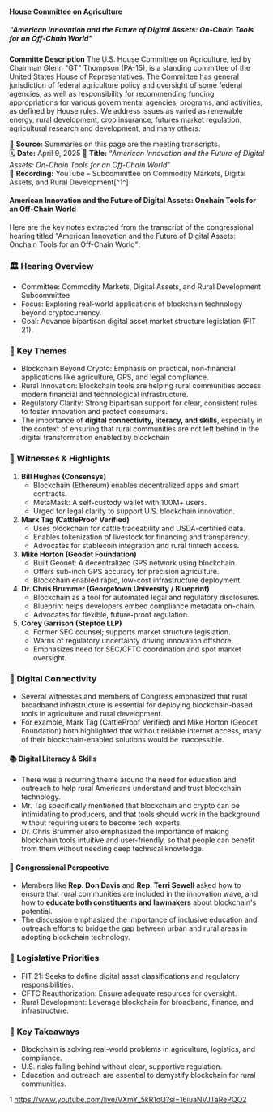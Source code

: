 #### House Committee on Agriculture
##### "_American Innovation and the Future of Digital Assets: On-Chain Tools for an Off-Chain World_"

**Committe Description**
The U.S. House Committee on Agriculture, led by Chairman Glenn "GT" Thompson (PA-15), is a standing committee of the United States House of Representatives. The Committee has general jurisdiction of federal agriculture policy and oversight of some federal agencies, as well as responsibility for recommending funding appropriations for various governmental agencies, programs, and activities, as defined by House rules. We address issues as varied as renewable energy, rural development, crop insurance, futures market regulation, agricultural research and development, and many others.

📄 **Source:** Summaries on this page are the meeting transcripts.  
🗓️ **Date:** April 9, 2025
📌 **Title:** “_American Innovation and the Future of Digital Assets: On-Chain Tools for an Off-Chain World_”  
🎥 **Recording:** YouTube – Subcommittee on Commodity Markets, Digital Assets, and Rural Development[^1^]
    
#### American Innovation and the Future of Digital Assets: Onchain Tools for an Off-Chain World
Here are the key notes extracted from the transcript of the congressional hearing titled "American Innovation and the Future of Digital Assets: Onchain Tools for an Off-Chain World":

### 🏛️ Hearing Overview
- Committee: Commodity Markets, Digital Assets, and Rural Development Subcommittee
- Focus: Exploring real-world applications of blockchain technology beyond cryptocurrency.
- Goal: Advance bipartisan digital asset market structure legislation (FIT 21).

### 🎯 Key Themes
- Blockchain Beyond Crypto: Emphasis on practical, non-financial applications like agriculture, GPS, and legal compliance.
- Rural Innovation: Blockchain tools are helping rural communities access modern financial and technological infrastructure.
- Regulatory Clarity: Strong bipartisan support for clear, consistent rules to foster innovation and protect consumers.
- The importance of **digital connectivity, literacy, and skills**, especially in the context of ensuring that rural communities are not left behind in the digital transformation enabled by blockchain

### 👥 Witnesses & Highlights
1. **Bill Hughes (Consensys)**
    - Blockchain (Ethereum) enables decentralized apps and smart contracts.
    - MetaMask: A self-custody wallet with 100M+ users.
    - Urged for legal clarity to support U.S. blockchain innovation.
2. **Mark Tag (CattleProof Verified)**
    - Uses blockchain for cattle traceability and USDA-certified data.
    - Enables tokenization of livestock for financing and transparency.
    - Advocates for stablecoin integration and rural fintech access.
3. **Mike Horton (Geodet Foundation)**
    - Built Geonet: A decentralized GPS network using blockchain.
    - Offers sub-inch GPS accuracy for precision agriculture.
    - Blockchain enabled rapid, low-cost infrastructure deployment.
4. **Dr. Chris Brummer (Georgetown University / Blueprint)**
    - Blockchain as a tool for automated legal and regulatory disclosures.
    - Blueprint helps developers embed compliance metadata on-chain.
    - Advocates for flexible, future-proof regulation.
5. **Corey Garrison (Steptoe LLP)**
    - Former SEC counsel; supports market structure legislation.
    - Warns of regulatory uncertainty driving innovation offshore.
    - Emphasizes need for SEC/CFTC coordination and spot market oversight.

### 🔌 Digital Connectivity
- Several witnesses and members of Congress emphasized that rural broadband infrastructure is essential for deploying blockchain-based tools in agriculture and rural development.
- For example, Mark Tag (CattleProof Verified) and Mike Horton (Geodet Foundation) both highlighted that without reliable internet access, many of their blockchain-enabled solutions would be inaccessible.

#### 📚 Digital Literacy & Skills
- There was a recurring theme around the need for education and outreach to help rural Americans understand and trust blockchain technology.
- Mr. Tag specifically mentioned that blockchain and crypto can be intimidating to producers, and that tools should work in the background without requiring users to become tech experts.
- Dr. Chris Brummer also emphasized the importance of making blockchain tools intuitive and user-friendly, so that people can benefit from them without needing deep technical knowledge.

#### 🧠 Congressional Perspective
- Members like **Rep. Don Davis** and **Rep. Terri Sewell** asked how to ensure that rural communities are included in the innovation wave, and how to **educate both constituents and lawmakers** about blockchain's potential.
- The discussion emphasized the importance of inclusive education and outreach efforts to bridge the gap between urban and rural areas in adopting blockchain technology.

### 🧩 Legislative Priorities
- FIT 21: Seeks to define digital asset classifications and regulatory responsibilities.
- CFTC Reauthorization: Ensure adequate resources for oversight.
- Rural Development: Leverage blockchain for broadband, finance, and infrastructure.

### 🧠 Key Takeaways
- Blockchain is solving real-world problems in agriculture, logistics, and compliance.
- U.S. risks falling behind without clear, supportive regulation.
- Education and outreach are essential to demystify blockchain for rural communities.


1 https://www.youtube.com/live/VXmY_5kR1oQ?si=16iuaNVJTaRePQQ2


